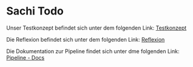 # Sachi Todo

Unser Testkonzept befindet sich unter dem folgenden Link: [Testkonzept](https://github.com/chris911e/sachi-todo/blob/main/Testkonzept.md)

Die Reflexion befindet sich unter dem folgenden Link: [Reflexion](https://github.com/chris911e/sachi-todo/blob/main/Reflexion.md)

Die Dokumentation zur Pipeline findet sich unter dme folgenden Link: [Pipeline - Docs](https://github.com/chris911e/sachi-todo/blob/main/Pipeline-Explanation.md)
